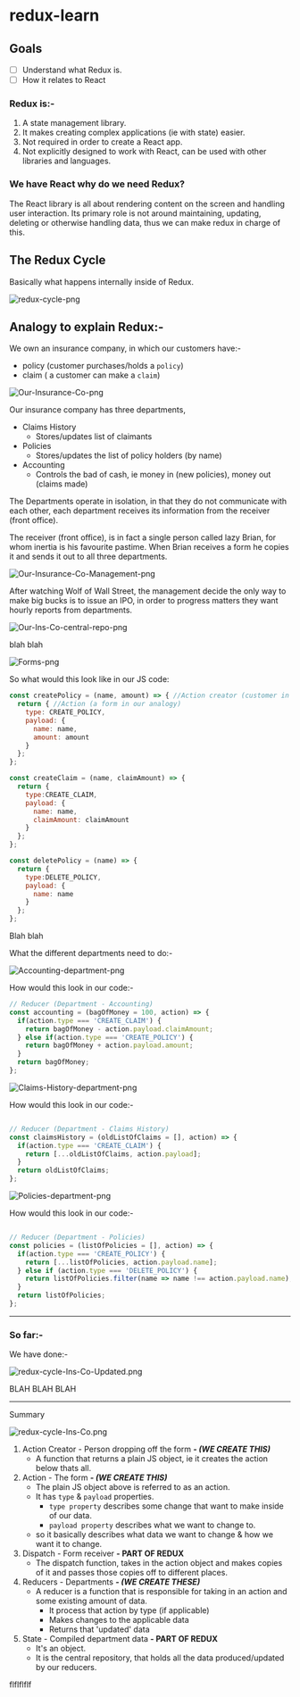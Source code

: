 # redux-learn

## Goals
-[ ] Understand what Redux is.
-[ ] How it relates to React

### Redux is:- 
1. A state management library.
2. It makes creating complex applications (ie with state) easier.
3. Not required in order to create a React app.
4. Not explicitly designed to work with React, can  be used with other libraries and languages.

### We have React why do we need Redux?
The React library is all about rendering content on the screen and handling user interaction.
Its primary role is not around maintaining, updating, deleting or otherwise handling data, thus we can make redux in charge of this.  


## The Redux Cycle

Basically what happens internally inside of Redux.



![redux-cycle-png](images/png/Redux-Cycle.png)


## Analogy to explain Redux:-

We own an insurance company, in which our customers have:-
- policy (customer purchases/holds a `policy`)
- claim ( a customer can make a `claim`)

![Our-Insurance-Co-png](images/png/Our-Insurance-Co.png)

Our insurance company has three departments, 
- Claims History
  - Stores/updates list of claimants
- Policies
  -  Stores/updates the list of policy holders (by name)
- Accounting
  - Controls the bad of cash, ie money in (new policies), money  out (claims made)

The Departments operate in isolation, in that they do not communicate with each other, each department receives its information from the receiver (front office).

The receiver (front office), is in fact a single person called lazy Brian, for whom inertia is his favourite pastime. When Brian receives a form he copies it and sends it out to all three departments.


![Our-Insurance-Co-Management-png](images/png/Our-Insurance-Co-Management.png)


After watching Wolf of Wall Street, the management decide the only way to make big bucks is to issue an IPO, in order to progress matters they want hourly reports from departments.

![Our-Ins-Co-central-repo-png](images/png/Our-Ins-Co-central-repo.png)

blah blah


![Forms-png](images/png/Forms.png)

So what would this look like in our JS code:

```js
const createPolicy = (name, amount) => { //Action creator (customer in our analogy)
  return { //Action (a form in our analogy)
    type: CREATE_POLICY,
    payload: {
      name: name,
      amount: amount
    }
  };
};

const createClaim = (name, claimAmount) => {
  return {
    type:CREATE_CLAIM,
    payload: {
      name: name,
      claimAmount: claimAmount
    }
  };
};

const deletePolicy = (name) => {
  return {
    type:DELETE_POLICY,
    payload: {
      name: name
    }
  };
};
```


Blah blah 

What the different departments need to do:-



![Accounting-department-png](images/png/Accounting.png)

How would this look in our code:-  

```js
// Reducer (Department - Accounting)
const accounting = (bagOfMoney = 100, action) => {
  if(action.type === 'CREATE_CLAIM') {
    return bagOfMoney - action.payload.claimAmount;
  } else if(action.type === 'CREATE_POLICY') {
    return bagOfMoney + action.payload.amount;
  }
  return bagOfMoney;
};
```


![Claims-History-department-png](images/png/Claims-History.png)

How would this look in our code:-  

```js

// Reducer (Department - Claims History)
const claimsHistory = (oldListOfClaims = [], action) => {
  if(action.type === 'CREATE_CLAIM') {
    return [...oldListOfClaims, action.payload];
  }
  return oldListOfClaims;
};
```

![Policies-department-png](images/png/Policies.png)

How would this look in our code:-  

```js

// Reducer (Department - Policies)
const policies = (listOfPolicies = [], action) => {
  if(action.type === 'CREATE_POLICY') {
    return [...listOfPolicies, action.payload.name];
  } else if (action.type === 'DELETE_POLICY') {
    return listOfPolicies.filter(name => name !== action.payload.name);
  }
  return listOfPolicies;
};
```









---

### So far:- ###


We have done:- 

![redux-cycle-Ins-Co-Updated.png](images/png/Redux-Cycle-Ins-Co-Updated.png)


BLAH BLAH BLAH

---




Summary

![redux-cycle-Ins-Co.png](images/png/Redux-Cycle-Ins-Co.png)


1. Action Creator - Person dropping off the form ***- (WE CREATE THIS)***
    - A function that returns a plain JS object, ie it creates the action below thats all.
2. Action - The form ***- (WE CREATE THIS)***
    - The plain JS object above is referred to as an action.
    - It has `type` & `payload` properties.
      - `type property` describes some change that want to make inside of our data.
      - `payload property` describes what we want to change to.
    - so it basically describes what data we want to change & how we want it to change. 
3. Dispatch - Form receiver **- PART OF REDUX**
   - The dispatch function, takes in the action object and makes copies of it and passes those copies off to different places.
4. Reducers - Departments ***- (WE CREATE THESE)***
   - A reducer is a function that is responsible for taking in an action and some existing amount of data.
     - It process that action by type (if applicable)
     - Makes changes to the applicable data
     - Returns that 'updated' data 
5. State - Compiled department data **- PART OF REDUX**
   - It's an object.
   - It is the central repository, that holds all the data produced/updated by our reducers.

flflflflf
